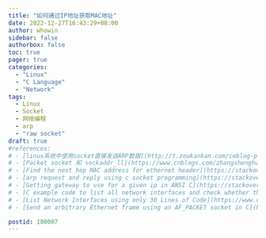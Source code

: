 ```yaml
---
title: "如何通过IP地址获取MAC地址"
date: 2022-12-27T16:43:29+08:00
author: whowin
sidebar: false
authorbox: false
toc: true
pager: true
categories:
  - "Linux"
  - "C Language"
  - "Network"
tags:
  - Linux
  - Socket
  - 网络编程
  - arp
  - "raw socket"
draft: true
#references: 
# - [linux系统中使用socket直接发送ARP数据](http://t.zoukankan.com/ceblog-p-10626828.html)
# - [Packet socket 和 sockaddr_ll](https://www.cnblogs.com/zhangshenghui/p/6097492.html)
# - [Find the next hop MAC address for ethernet header](https://stackoverflow.com/questions/51837388/find-the-next-hop-mac-address-for-ethernet-header)
# - [arp request and reply using c socket programming](https://stackoverflow.com/questions/16710040/arp-request-and-reply-using-c-socket-programming)
# - [Getting gateway to use for a given ip in ANSI C](https://stackoverflow.com/questions/3288065/getting-gateway-to-use-for-a-given-ip-in-ansi-c)
# - [C example code to list all network interfaces and check whether they are wireless or not.](https://gist.github.com/edufelipe/6108057)
# - [List Network Interfaces using only 30 Lines of Code](https://www.cyberithub.com/list-network-interfaces/)
# - [Send an arbitrary Ethernet frame using an AF_PACKET socket in C](http://www.microhowto.info/howto/send_an_arbitrary_ethernet_frame_using_an_af_packet_socket_in_c.html)

postid: 180007
---
```



